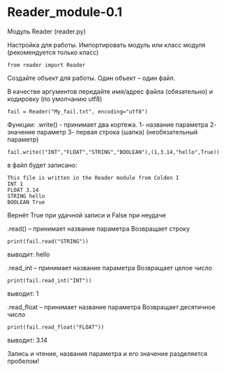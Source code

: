 # Reader_module-0.1

Модуль Reader (reader.py)


Настройка для работы.
	Импортировать модуль или класс модуля (рекомендуется только класс)
  
	from reader import Reader
  
Создайте объект для работы. Один объект – один файл.

В качестве аргументов передайте имя/адрес файла (обязательно) и кодировку (по умолчанию utf8)

	fail = Reader("My_fail.txt", encoding="utf8")

Функции:
	.write()  -  принимает два кортежа. 1- название параметра 2- значение параметр 3- первая строка (шапка) (необязательный параметр)
  
	fail.write(("INT","FLOAT","STRING","BOOLEAN"),(1,3.14,"hello",True))
в файл будет записано:

	This file is written in the Reader module from Colden I
	INT 1
	FLOAT 3.14
	STRING hello
	BOOLEAN True
	
  Вернёт True при удачной записи и False при неудаче
	
  .read() – принимает название параметра
	Возвращает строку
	
	print(fail.read("STRING"))
	
   выводит: hello
	 

  .read_int – принимает название параметра
	Возвращает целое число
	
	print(fail.read_int("INT"))
	
   выводит: 1
	 

  .read_float – принимает название параметра
	Возвращает десятичное число
	
	print(fail.read_float("FLOAT"))
	
   выводит: 3.14
	 

Запись и чтение, названия параметра и его значение разделяется пробелом!
